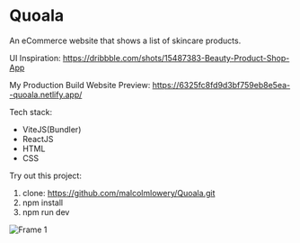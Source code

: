 # Quoala
An eCommerce website that shows a list of skincare products.

UI Inspiration: https://dribbble.com/shots/15487383-Beauty-Product-Shop-App

My Production Build Website Preview: https://6325fc8fd9d3bf759eb8e5ea--quoala.netlify.app/

Tech stack:
- ViteJS(Bundler)
- ReactJS
- HTML
- CSS

Try out this project:
1) clone: https://github.com/malcolmlowery/Quoala.git
2) npm install
3) npm run dev

![Frame 1](https://user-images.githubusercontent.com/100153203/190879348-bc9a4ed5-4afa-4b34-8591-1b50f931c200.png)
